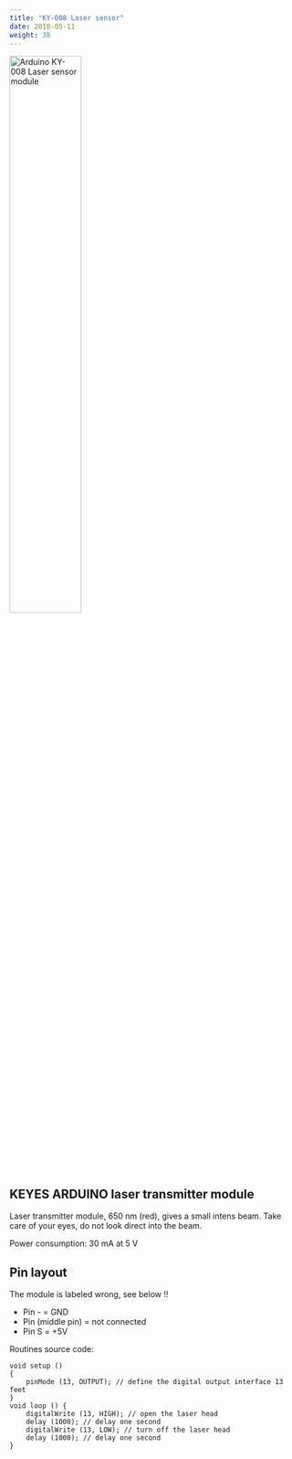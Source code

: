 ```yaml
---
title: "KY-008 Laser sensor"
date: 2018-05-11
weight: 38
---
```


<img style="width:50%" src="/images/Arduino_KY-008_Laser_sensor_module.jpg" alt="Arduino KY-008 Laser sensor module"/>

KEYES ARDUINO laser transmitter module
-----
Laser transmitter module, 650 nm (red), gives a small intens beam. Take care of your eyes, do not look direct into the beam.

Power consumption: 30 mA at 5 V

Pin layout
-----
The module is labeled wrong, see below !!

+   Pin - = GND
+   Pin (middle pin) = not connected
+   Pin S = +5V


Routines source code:

    void setup ()
    {
        pinMode (13, OUTPUT); // define the digital output interface 13 feet
    }
    void loop () {
        digitalWrite (13, HIGH); // open the laser head
        delay (1000); // delay one second
        digitalWrite (13, LOW); // turn off the laser head
        delay (1000); // delay one second
    }
